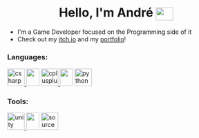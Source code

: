 <h1 align="center">Hello, I'm André <a href="https://twitter.com/mastardy1" target="blank"><img align="center" src="https://cdn.jsdelivr.net/npm/simple-icons@3.0.1/icons/twitter.svg" alt="mastardy1" height="30" width="40" /></a></h1> 

- I'm a Game Developer focused on the Programming side of it<br>
- Check out my [itch.io](https://gelapt.itch.io/) and my [portfolio](https://mastardy.github.io/)!

<h3 align="left">Languages:</h3>
<p align="left">
<a href="https://www.w3schools.com/cs/" target="_blank"> <img src="https://hownot2code.files.wordpress.com/2016/06/2p4i.png?w=676" alt="csharp" width="40" height="40"/> </a>
<img src="https://www.blondiebliss.co.ke/wp-content/uploads/2020/02/vertical-black-line-png-18.png" width="30" height="40">
<a href="https://www.w3schools.com/cpp/" target="_blank"> <img src="https://upload.wikimedia.org/wikipedia/commons/thumb/1/18/ISO_C%2B%2B_Logo.svg/1200px-ISO_C%2B%2B_Logo.svg.png" alt="cplusplus" width="40" height="40"/> </a>
<img src="https://www.blondiebliss.co.ke/wp-content/uploads/2020/02/vertical-black-line-png-18.png" width="30" height="40">
<a href="https://www.python.org" target="_blank"> <img src="https://upload.wikimedia.org/wikipedia/commons/thumb/c/c3/Python-logo-notext.svg/640px-Python-logo-notext.svg.png" alt="python" width="40" height="40"/> </a>
</p>

<h3 align="left">Tools:</h3>
<p align="left">
<a href="https://unity.com/" target="_blank"> <img src="https://www.vectorlogo.zone/logos/unity3d/unity3d-icon.svg" alt="unity" width="40" height="40"/> </a>
<img src="https://www.blondiebliss.co.ke/wp-content/uploads/2020/02/vertical-black-line-png-18.png" width="30" height="40">
<a href="https://developer.valvesoftware.com/wiki/Source_2" target="_blank"> <img src="https://preview.redd.it/9eztw0nx6e311.png?width=182&format=png&auto=webp&s=6cdd135a8cd5b854df59d6e5326d635c2a392314" alt="source2" width="40" height="40"/> </a>
</p>
